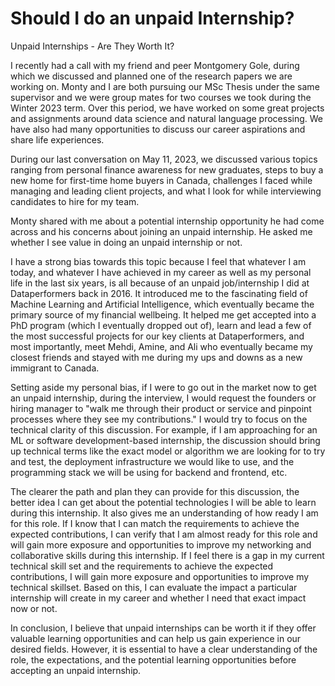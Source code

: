 # Should I do an unpaid Internship?

Unpaid Internships - Are They Worth It?

I recently had a call with my friend and peer Montgomery Gole, during which we discussed and planned one of the research papers we are working on. Monty and I are both pursuing our MSc Thesis under the same supervisor and we were group mates for two courses we took during the Winter 2023 term. Over this period, we have worked on some great projects and assignments around data science and natural language processing. We have also had many opportunities to discuss our career aspirations and share life experiences.

During our last conversation on May 11, 2023, we discussed various topics ranging from personal finance awareness for new graduates, steps to buy a new home for first-time home buyers in Canada, challenges I faced while managing and leading client projects, and what I look for while interviewing candidates to hire for my team.

Monty shared with me about a potential internship opportunity he had come across and his concerns about joining an unpaid internship. He asked me whether I see value in doing an unpaid internship or not.

I have a strong bias towards this topic because I feel that whatever I am today, and whatever I have achieved in my career as well as my personal life in the last six years, is all because of an unpaid job/internship I did at Dataperformers back in 2016. It introduced me to the fascinating field of Machine Learning and Artificial Intelligence, which eventually became the primary source of my financial wellbeing. It helped me get accepted into a PhD program (which I eventually dropped out of), learn and lead a few of the most successful projects for our key clients at Dataperformers, and most importantly, meet Mehdi, Amine, and Ali who eventually became my closest friends and stayed with me during my ups and downs as a new immigrant to Canada.

Setting aside my personal bias, if I were to go out in the market now to get an unpaid internship, during the interview, I would request the founders or hiring manager to "walk me through their product or service and pinpoint processes where they see my contributions." I would try to focus on the technical clarity of this discussion. For example, if I am approaching for an ML or software development-based internship, the discussion should bring up technical terms like the exact model or algorithm we are looking for to try and test, the deployment infrastructure we would like to use, and the programming stack we will be using for backend and frontend, etc.

The clearer the path and plan they can provide for this discussion, the better idea I can get about the potential technologies I will be able to learn during this internship. It also gives me an understanding of how ready I am for this role. If I know that I can match the requirements to achieve the expected contributions, I can verify that I am almost ready for this role and will gain more exposure and opportunities to improve my networking and collaborative skills during this internship. If I feel there is a gap in my current technical skill set and the requirements to achieve the expected contributions, I will gain more exposure and opportunities to improve my technical skillset. Based on this, I can evaluate the impact a particular internship will create in my career and whether I need that exact impact now or not.

In conclusion, I believe that unpaid internships can be worth it if they offer valuable learning opportunities and can help us gain experience in our desired fields. However, it is essential to have a clear understanding of the role, the expectations, and the potential learning opportunities before accepting an unpaid internship.